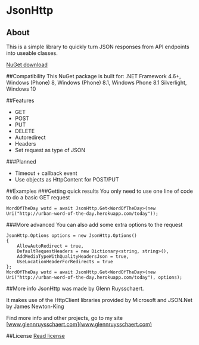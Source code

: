 # JsonHttp
## About
This is a simple library to quickly turn JSON responses from API endpoints into useable classes.

[NuGet download](https://www.nuget.org/packages/JsonHttp/)

##Compatibility
This NuGet package is built for: .NET Framework 4.6+, Windows (Phone) 8, Windows (Phone) 8.1, Windows Phone 8.1 Silverlight, Windows 10

##Features
* GET
* POST
* PUT
* DELETE
* Autoredirect
* Headers
* Set request as type of JSON

###Planned
* Timeout + callback event
* Use objects as HttpContent for POST/PUT

##Examples
###Getting quick results
You only need to use one line of code to do a basic GET request
```
WordOfTheDay wotd = await JsonHttp.Get<WordOfTheDay>(new Uri("http://urban-word-of-the-day.herokuapp.com/today"));
```

###More advanced
You can also add some extra options to the request
```
JsonHttp.Options options = new JsonHttp.Options()
{
    AllowAutoRedirect = true,
    DefaultRequestHeaders = new Dictionary<string, string>(),
    AddMediaTypeWithQualityHeadersJson = true,
    UseLocationHeaderForRedirects = true
};
WordOfTheDay wotd = await JsonHttp.Get<WordOfTheDay>(new Uri("http://urban-word-of-the-day.herokuapp.com/today"), options); 
```

##More info
JsonHttp was made by Glenn Ruysschaert.

It makes use of the HttpClient libraries provided by Microsoft and JSON.Net by James Newton-King

Find more info and other projects, go to my site [www.glennruysschaert.com](www.glennruysschaert.com)

##License
[Read license](https://github.com/vixez/JsonHttp/blob/master/LICENSE.md)

